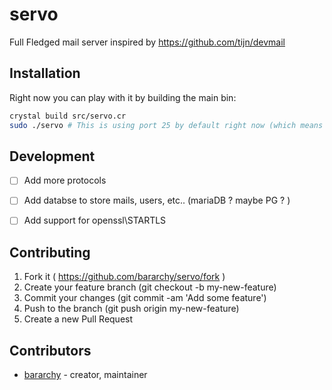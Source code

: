 # servo

Full Fledged mail server inspired by https://github.com/tijn/devmail 

## Installation

Right now you can play with it by building the main bin:  
```bash
crystal build src/servo.cr
sudo ./servo # This is using port 25 by default right now (which means root privs)
```


## Development

- [ ] Add more protocols  
- [ ] Add databse to store mails, users, etc.. (mariaDB ? maybe PG ? )  
- [ ] Add support for openssl\STARTLS  


## Contributing

1. Fork it ( https://github.com/bararchy/servo/fork )
2. Create your feature branch (git checkout -b my-new-feature)
3. Commit your changes (git commit -am 'Add some feature')
4. Push to the branch (git push origin my-new-feature)
5. Create a new Pull Request

## Contributors

- [bararchy](https://github.com/bararchy) - creator, maintainer
